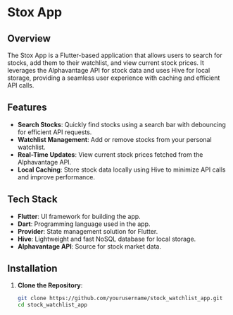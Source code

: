 # Stox App

## Overview

The Stox App is a Flutter-based application that allows users to search for stocks, add them to their watchlist, and view current stock prices. It leverages the Alphavantage API for stock data and uses Hive for local storage, providing a seamless user experience with caching and efficient API calls.

## Features

- **Search Stocks**: Quickly find stocks using a search bar with debouncing for efficient API requests.
- **Watchlist Management**: Add or remove stocks from your personal watchlist.
- **Real-Time Updates**: View current stock prices fetched from the Alphavantage API.
- **Local Caching**: Store stock data locally using Hive to minimize API calls and improve performance.

## Tech Stack

- **Flutter**: UI framework for building the app.
- **Dart**: Programming language used in the app.
- **Provider**: State management solution for Flutter.
- **Hive**: Lightweight and fast NoSQL database for local storage.
- **Alphavantage API**: Source for stock market data.

## Installation

1. **Clone the Repository**:
   ```bash
   git clone https://github.com/yourusername/stock_watchlist_app.git
   cd stock_watchlist_app

